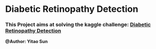 # Diabetic Retinopathy Detection

### This Project aims at solving the kaggle challenge: [Diabetic Retinopathy Detection](https://www.kaggle.com/alfrandom/data-visualization)

**@Author: Yitao Sun**
